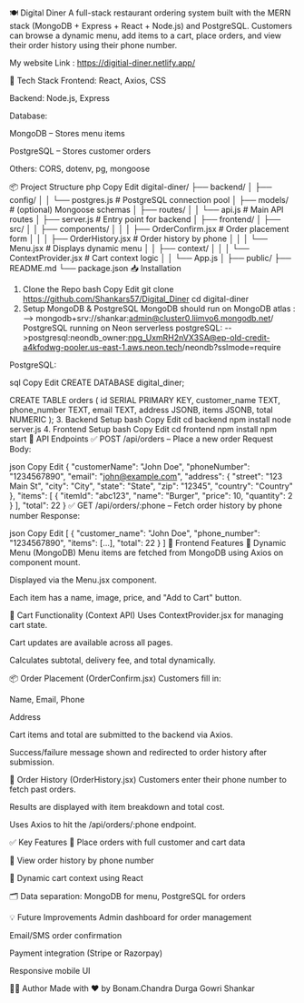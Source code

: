 🍽️ Digital Diner
A full-stack restaurant ordering system built with the MERN stack (MongoDB + Express + React + Node.js) and PostgreSQL. Customers can browse a dynamic menu, add items to a cart, place orders, and view their order history using their phone number.

My website Link : https://digitial-diner.netlify.app/

🚀 Tech Stack
Frontend: React, Axios, CSS

Backend: Node.js, Express

Database:

MongoDB – Stores menu items

PostgreSQL – Stores customer orders

Others: CORS, dotenv, pg, mongoose

📦 Project Structure
php
Copy
Edit
digital-diner/
├── backend/
│ ├── config/
│ │ └── postgres.js # PostgreSQL connection pool
│ ├── models/ # (optional) Mongoose schemas
│ ├── routes/
│ │ └── api.js # Main API routes
│ ├── server.js # Entry point for backend
│
├── frontend/
│ ├── src/
│ │ ├── components/
│ │ │ ├── OrderConfirm.jsx # Order placement form
│ │ │ ├── OrderHistory.jsx # Order history by phone
│ │ │ └── Menu.jsx # Displays dynamic menu
│ │ ├── context/
│ │ │ └── ContextProvider.jsx # Cart context logic
│ │ └── App.js
│ ├── public/
├── README.md
└── package.json
📥 Installation

1. Clone the Repo
   bash
   Copy
   Edit
   git clone https://github.com/Shankars57/Digital_Diner
   cd digital-diner
2. Setup MongoDB & PostgreSQL
   MongoDB should run on MongoDB atlas :
   --> mongodb+srv://shankar:admin@cluster0.liimvo6.mongodb.net/
   PostgreSQL running on Neon serverless postgreSQL:
   -->postgresql:neondb_owner:npg_UxmRH2nVX3SA@ep-old-credit-a4kfodwg-pooler.us-east-1.aws.neon.tech/neondb?sslmode=require

PostgreSQL:

sql
Copy
Edit
CREATE DATABASE digital_diner;

CREATE TABLE orders (
id SERIAL PRIMARY KEY,
customer_name TEXT,
phone_number TEXT,
email TEXT,
address JSONB,
items JSONB,
total NUMERIC
); 3. Backend Setup
bash
Copy
Edit
cd backend
npm install
node server.js 4. Frontend Setup
bash
Copy
Edit
cd frontend
npm install
npm start
🧪 API Endpoints
✅ POST /api/orders – Place a new order
Request Body:

json
Copy
Edit
{
"customerName": "John Doe",
"phoneNumber": "1234567890",
"email": "john@example.com",
"address": {
"street": "123 Main St",
"city": "City",
"state": "State",
"zip": "12345",
"country": "Country"
},
"items": [
{
"itemId": "abc123",
"name": "Burger",
"price": 10,
"quantity": 2
}
],
"total": 22
}
✅ GET /api/orders/:phone – Fetch order history by phone number
Response:

json
Copy
Edit
[
{
"customer_name": "John Doe",
"phone_number": "1234567890",
"items": [...],
"total": 22
}
]
🧾 Frontend Features
🍔 Dynamic Menu (MongoDB)
Menu items are fetched from MongoDB using Axios on component mount.

Displayed via the Menu.jsx component.

Each item has a name, image, price, and "Add to Cart" button.

🛒 Cart Functionality (Context API)
Uses ContextProvider.jsx for managing cart state.

Cart updates are available across all pages.

Calculates subtotal, delivery fee, and total dynamically.

📦 Order Placement (OrderConfirm.jsx)
Customers fill in:

Name, Email, Phone

Address

Cart items and total are submitted to the backend via Axios.

Success/failure message shown and redirected to order history after submission.

📜 Order History (OrderHistory.jsx)
Customers enter their phone number to fetch past orders.

Results are displayed with item breakdown and total cost.

Uses Axios to hit the /api/orders/:phone endpoint.

✅ Key Features
🧾 Place orders with full customer and cart data

📜 View order history by phone number

🛒 Dynamic cart context using React

🗂 Data separation: MongoDB for menu, PostgreSQL for orders

💡 Future Improvements
Admin dashboard for order management

Email/SMS order confirmation

Payment integration (Stripe or Razorpay)

Responsive mobile UI

🧑‍💻 Author
Made with ❤️ by Bonam.Chandra Durga Gowri Shankar
